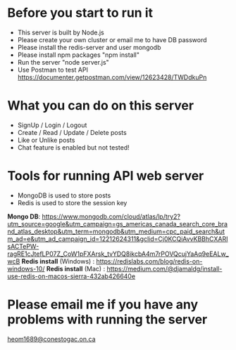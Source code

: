 
# Before you start to run it
- This server is built by Node.js
- Please create your own cluster or email me to have DB password 
- Please install the redis-server and user mongodb
- Please install npm packages "npm install"
- Run the server "node server.js"
- Use Postman to test API https://documenter.getpostman.com/view/12623428/TWDdkuPn


# What you can do on this server
- SignUp / Login / Logout
- Create / Read / Update / Delete posts
- Like or Unlike posts
- Chat feature is enabled but not tested!


# Tools for running API web server

- MongoDB is used to store posts
- Redis is used to store the session key

**Mongo DB**: https://www.mongodb.com/cloud/atlas/lp/try2?utm_source=google&utm_campaign=gs_americas_canada_search_core_brand_atlas_desktop&utm_term=mongodb&utm_medium=cpc_paid_search&utm_ad=e&utm_ad_campaign_id=12212624311&gclid=Cj0KCQiAvvKBBhCXARIsACTePW-ragRE1cJtefLP07Z_CoW1pFXArsk_tvYDQ8ikcbA4m7rPOVQcujYaAq9eEALw_wcB
**Redis install** (Windows) : https://redislabs.com/blog/redis-on-windows-10/
**Redis install** (Mac) : https://medium.com/@djamaldg/install-use-redis-on-macos-sierra-432ab426640e


# Please email me if you have any problems with running the server
heom1689@conestogac.on.ca


